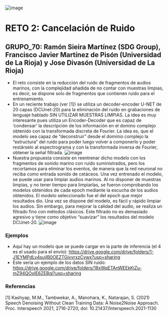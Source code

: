 ![image](https://user-images.githubusercontent.com/116558787/197547402-7aea89ce-1cf8-4156-830a-a0a822622aa3.png)
# RETO 2: Cancelación de Ruido
## GRUPO_70: Ramón Sieira Martínez (SDG Group), Francisco Javier Martínez de Pisón (Universidad de La Rioja) y Jose Divasón (Universidad de La Rioja)
 - El reto consiste en la reducción del ruido de fragmentos de audios marinos, 
   con la complejidad añadida de no contar con muestras limpias, es decir,
   se dispone solo de fragmentos que contienen ruido para el entrenamiento. 
  - En un reciente trabajo (ver [1]) se utiliza un decoder-encoder U-NET
   de 20 capas (DCUnet-20) para la eliminación del ruido en grabaciones
   de lenguaje hablado SIN UTILIZAR MUESTRAS LIMPIAS. 
   La idea es muy interesante pues utiliza un
   Encoder-Decoder que es capaz de ‘condensar’ la descripción de los
   información en el domino complejo obtenido con la transformada
   discreta de Fourier. La idea es, que el modelo sea capaz de
   “deconstruir” desde el dominio complejo la “estructura” del ruido
   para poder luego volver a componerlo y poder restárselo al
   espectrograma y con la transformada inversa de Fourier, obtener la
   señal filtrada.
   ![image](https://user-images.githubusercontent.com/116558787/197547069-e97d1bc0-03df-4e2a-9650-4cd20fb7addc.png)
 - Nuestra propuesta consiste en reentrenar dicho modelo con los fragmentos de sonido marino con ruido suministrados,
   pero los recortamos para eliminar los eventos, de manera que la red neuronal no reciba como entrada sonido de cetáceos.
   Una vez entrenado el modelo, se
   puede usar para limpiar audios marinos. Al no
   disponer de muestras limpias, y no tener tiempo para limpiarlas, se
   fueron comprobando los modelos obtenidos de cada epoch mediante la
   escucha de los audios obtenidos. El modelo seleccionado fue el del
   epoch que mejor resultados dio. Una vez se dispone del modelo, es
   fácil y rápido limpiar los audios. Sin embargo, para mejorar la
   calidad del audio, se realiza un filtrado fino con métodos clásicos.
   Este filtrado no es demasiado agresivo y tiene como objetivo
   “suavizar” los resultados del modelo DCUnet-20.
   ![image](https://user-images.githubusercontent.com/116558787/197547170-19c4f194-d0b5-4efa-b098-46eb7d045c22.png)

  ### Ejemplos
  
  - Aquí hay un modelo que se puede cargar en la parte de inferencia (el 4 es el usado para el envío):  https://drive.google.com/drive/folders/1-J1EYMPdLv4sujIB0OEZTGivvrxzCvwx?usp=sharing
  - Este sería un ejemplo de los datos SIN ruido: https://drive.google.com/drive/folders/18xWqETAnWEEkKjZu-mZ94QOxIE6ZEBqj?usp=sharing
  
  ### Referencias
  
  [1] Kashyap, M.M., Tambwekar, A., Manohara, K., Natarajan, S. (2021) Speech Denoising Without Clean Training Data: A Noise2Noise Approach. Proc. Interspeech 2021, 2716-2720, doi: 10.21437/Interspeech.2021-1130
